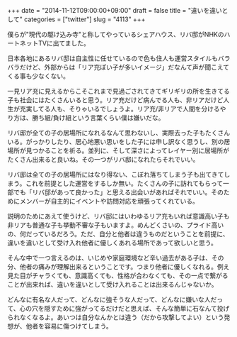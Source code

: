 +++
date = "2014-11-12T09:00:00+09:00"
draft = false
title = "違いを違いとして"
categories = ["twitter"]
slug = "4113"
+++

僕らが"現代の駆け込み寺"と称してやっているシェアハウス、リバ邸がNHKのハートネットTVに出てました。

日本各地にあるリバ邸は自主性に任せているので色も住人も運営スタイルもバラバラだけど、外部からは「リア充ぽい子が多いイメージ」だなんて声が聞こえてくる事も少なくない。

一見リア充に見えるからこそこれまで見過ごされてきてギリギリの所を生きてる子も社会にはたくさんいると思う。リア充だけど病んでる人も、非リアだけど人生が充実してる人も、そりゃいるでしょうよ。リア充/非リアで人間を分けるやり方は、勝ち組/負け組という言葉くらい僕は嫌いだな。

リバ邸が全ての子の居場所になれるなんて思わないし、実際去った子もたくさんいる。がっかりしたり、居心地悪い思いをした子には申し訳なく思うし、別の居場所が見つかることを祈る。並列に、そして深さによってレイヤー別に居場所がたくさん出来ると良いね。その一つがリバ邸になれたらそれでいい。

リバ邸は全ての子の居場所にはなり得ない、こぼれ落ちてしまう子も出てきてしまう。これを前提とした運営をするしか無い。たくさんの子に訪れてもらって一部でも「リバ邸があって良かった」と思える出会いがあればそれでいい。そのためにメンバーが自主的にイベントや訪問対応を頑張ってくれている。

説明のためにあえて使うけど、リバ邸にはいわゆるリア充もいれば意識高い子も非リアも普通な子も挙動不審な子もいますよ。めんどくさいの、プライド高いの、何だっているだろう。ただ、自分と他者は違うものだということを前提に、違いを違いとして受け入れ他者に優しくあれる場所であって欲しいと思う。

そんな中で一つ言えるのは、いじめや家庭環境など辛い過去がある子は、その分、他者の痛みが理解出来るということです。つまり他者に優しくなれる。例え見た目がチャラくても、意識高くても、性格が合わなくても、その一点で繋がることが出来れば、違いを違いとして受け入れることは出来るんじゃないか。

どんなに有名な人だって、どんなに強そうな人だって、どんなに嫌いな人だって、心の穴を隠すために強がってるだけだと思えば、そんな簡単に石なんて投げられなくなるよ。あいつは自分なんかとは違う（だから攻撃してよい）という発想が、他者を容易に傷つけてしまう。
